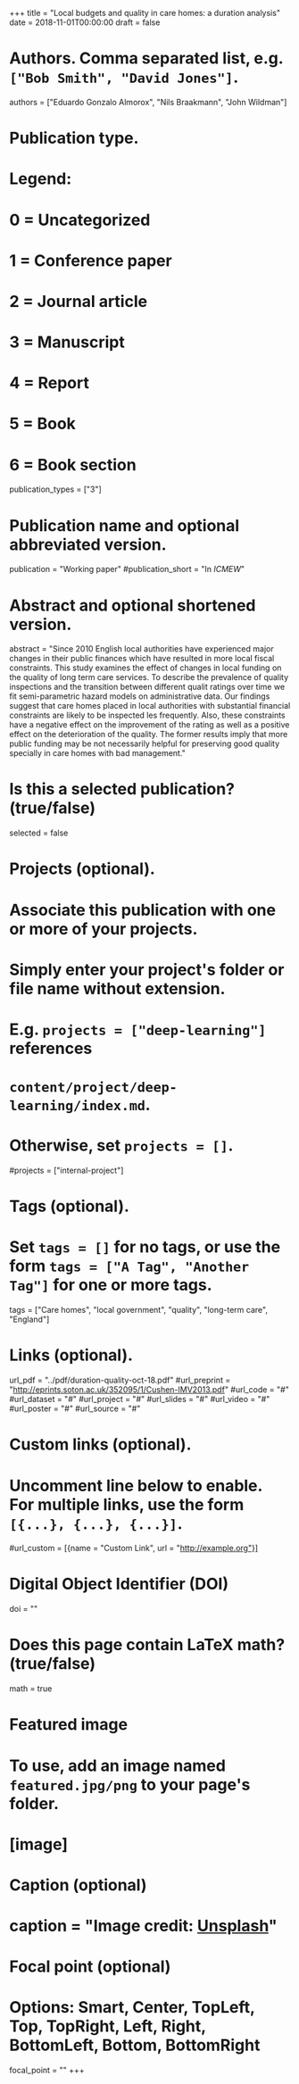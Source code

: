 +++
title = "Local budgets and quality in care homes: a duration analysis"
date = 2018-11-01T00:00:00
draft = false

# Authors. Comma separated list, e.g. `["Bob Smith", "David Jones"]`.
authors = ["Eduardo Gonzalo Almorox", "Nils Braakmann", "John Wildman"]

# Publication type.
# Legend:
# 0 = Uncategorized
# 1 = Conference paper
# 2 = Journal article
# 3 = Manuscript
# 4 = Report
# 5 = Book
# 6 = Book section
publication_types = ["3"]

# Publication name and optional abbreviated version.
publication = "Working paper"
#publication_short = "In *ICMEW*"

# Abstract and optional shortened version.
abstract = "Since 2010 English local authorities have experienced major  changes in their public finances which have resulted in more local fiscal constraints. This study examines the effect of changes in local funding on the quality of long term care services. To describe the prevalence of quality inspections and the transition between different qualit ratings over time we fit semi-parametric hazard models on administrative data. Our findings suggest that care homes placed in local authorities with substantial financial constraints are likely to be inspected les frequently. Also, these constraints have a negative effect on the improvement of the rating as well as a positive effect on the deterioration of the quality. The former results imply that more public funding may be not necessarily helpful for preserving good quality specially in care homes with bad management."

# Is this a selected publication? (true/false)
selected = false

# Projects (optional).
#   Associate this publication with one or more of your projects.
#   Simply enter your project's folder or file name without extension.
#   E.g. `projects = ["deep-learning"]` references 
#   `content/project/deep-learning/index.md`.
#   Otherwise, set `projects = []`.
#projects = ["internal-project"]

# Tags (optional).
#   Set `tags = []` for no tags, or use the form `tags = ["A Tag", "Another Tag"]` for one or more tags.
tags = ["Care homes", "local government", "quality", "long-term care", "England"]

# Links (optional).
url_pdf = "../pdf/duration-quality-oct-18.pdf"
#url_preprint = "http://eprints.soton.ac.uk/352095/1/Cushen-IMV2013.pdf"
#url_code = "#"
#url_dataset = "#"
#url_project = "#"
#url_slides = "#"
#url_video = "#"
#url_poster = "#"
#url_source = "#"

# Custom links (optional).
#   Uncomment line below to enable. For multiple links, use the form `[{...}, {...}, {...}]`.
#url_custom = [{name = "Custom Link", url = "http://example.org"}]

# Digital Object Identifier (DOI)
doi = ""

# Does this page contain LaTeX math? (true/false)
math = true

# Featured image
# To use, add an image named `featured.jpg/png` to your page's folder. 
# [image]
  # Caption (optional)
#  caption = "Image credit: [**Unsplash**](https://unsplash.com/photos/pLCdAaMFLTE)"

  # Focal point (optional)
  # Options: Smart, Center, TopLeft, Top, TopRight, Left, Right, BottomLeft, Bottom, BottomRight
  focal_point = ""
+++


